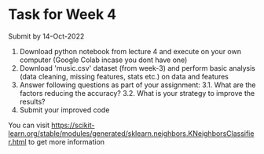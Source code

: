 # Task for Week 4
Submit by 14-Oct-2022

1. Download python notebook from lecture 4 and execute on your own computer (Google Colab incase you dont have one)
2. Download 'music.csv' dataset (from week-3) and perform basic analysis (data cleaning, missing features, stats etc.) on data and features
3. Answer following questions as part of your assignment:
3.1. What are the factors reducing the accuracy?
3.2. What is your strategy to improve the results?
4. Submit your improved code

You can visit https://scikit-learn.org/stable/modules/generated/sklearn.neighbors.KNeighborsClassifier.html to get more information
